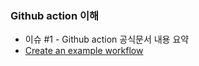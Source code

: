 ### Github action 이해

- 이슈 #1 - Github action 공식문서 내용 요약
- [Create an example workflow](https://docs.github.com/ko/actions/learn-github-actions/understanding-github-actions#create-an-example-workflow)
